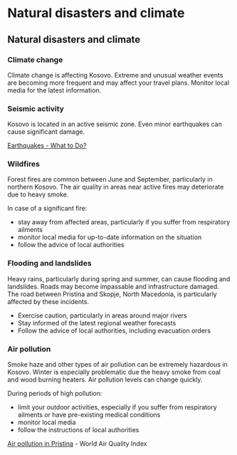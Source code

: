 # Natural disasters and climate

## Natural disasters and climate

### Climate change

Climate change is affecting Kosovo. Extreme and unusual weather events are becoming more frequent and may affect your travel plans. Monitor local media for the latest information.

### Seismic activity

Kosovo is located in an active seismic zone. Even minor earthquakes can cause significant damage.

[Earthquakes - What to Do?](https://www.getprepared.gc.ca/cnt/rsrcs/pblctns/rthqks-wtd/index-en.aspx)

### Wildfires

Forest fires are common between June and September, particularly in northern Kosovo. The air quality in areas near active fires may deteriorate due to heavy smoke.

In case of a significant fire:

* stay away from affected areas, particularly if you suffer from respiratory ailments
* monitor local media for up-to-date information on the situation
* follow the advice of local authorities

### Flooding and landslides

Heavy rains, particularly during spring and summer, can cause flooding and landslides. Roads may become impassable and infrastructure damaged. The road between Pristina and Skopje, North Macedonia, is particularly affected by these incidents.

* Exercise caution, particularly in areas around major rivers
* Stay informed of the latest regional weather forecasts
* Follow the advice of local authorities, including evacuation orders

### Air pollution

Smoke haze and other types of air pollution can be extremely hazardous in Kosovo. Winter is especially problematic due the heavy smoke from coal and wood burning heaters. Air pollution levels can change quickly.

During periods of high pollution:

* limit your outdoor activities, especially if you suffer from respiratory ailments or have pre-existing medical conditions
* monitor local media
* follow the instructions of local authorities

[Air pollution in Pristina](https://aqicn.org/city/pristina/) - World Air Quality Index